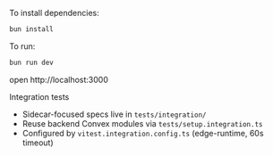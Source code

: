 To install dependencies:
```sh
bun install
```

To run:
```sh
bun run dev
```

open http://localhost:3000

Integration tests
- Sidecar-focused specs live in `tests/integration/`
- Reuse backend Convex modules via `tests/setup.integration.ts`
- Configured by `vitest.integration.config.ts` (edge-runtime, 60s timeout)
